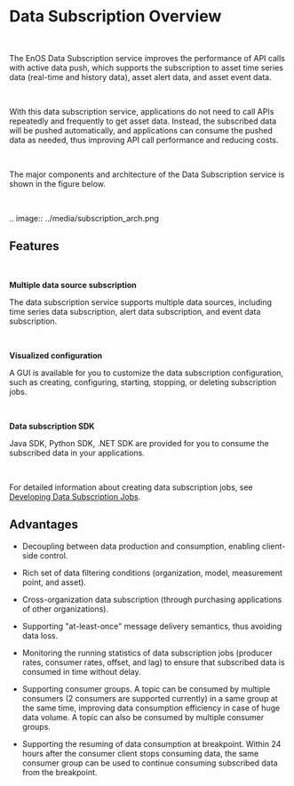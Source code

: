 # Data Subscription Overview

<br />

The EnOS Data Subscription service improves the performance of API calls with active data push, which supports the subscription to asset time series data (real-time and history data), asset alert data, and asset event data.

<br />

With this data subscription service, applications do not need to call APIs repeatedly and frequently to get asset data. Instead, the subscribed data will be pushed automatically, and applications can consume the pushed data as needed, thus improving API call performance and reducing costs.

<br />

The major components and architecture of the Data Subscription service is shown in the figure below.

<br />

.. image:: ../media/subscription_arch.png


## Features

<br />

**Multiple data source subscription**

The data subscription service supports multiple data sources, including time series data subscription, alert data subscription, and event data subscription.

<br />

**Visualized configuration**

A GUI is available for you to customize the data subscription configuration, such as creating, configuring, starting, stopping, or deleting subscription jobs.

<br />

**Data subscription SDK**

Java SDK, Python SDK, .NET SDK are provided for you to consume the subscribed data in your applications.

<br />

For detailed information about creating data subscription jobs, see [Developing Data Subscription Jobs](../howto/obtain/managing_data_subscription).

## Advantages

- Decoupling between data production and consumption, enabling client-side control.

- Rich set of data filtering conditions (organization, model, measurement point, and asset).

- Cross-organization data subscription (through purchasing applications of other organizations).

- Supporting "at-least-once" message delivery semantics, thus avoiding data loss.

- Monitoring the running statistics of data subscription jobs (producer rates, consumer rates, offset, and lag) to ensure that subscribed data is consumed in time without delay.

- Supporting consumer groups. A topic can be consumed by multiple consumers (2 consumers are supported currently) in a same group at the same time, improving data consumption efficiency in case of huge data volume. A topic can also be consumed by multiple consumer groups.

- Supporting the resuming of data consumption at breakpoint. Within 24 hours after the consumer client stops consuming data, the same consumer group can be used to continue consuming subscribed data from the breakpoint.

